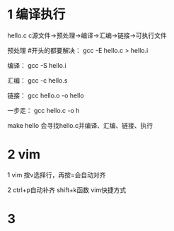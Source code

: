 # 1 编译执行
hello.c
c源文件->预处理->编译->汇编->链接->可执行文件

预处理 #开头的都要解决：
gcc -E hello.c > hello.i

编译：
gcc -S hello.i

汇编：
gcc -c hello.s

链接：
gcc hello.o -o hello

一步走：
gcc hello.c -o h

make hello 会寻找hello.c并编译、汇编、链接、执行

# 2 vim

1 vim 按v选择行，再按=会自动对齐

2 ctrl+p自动补齐 shift+k函数 vim快捷方式

# 3 
